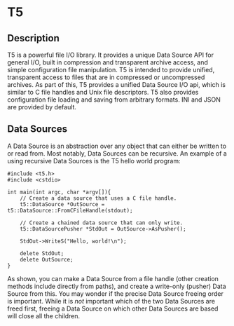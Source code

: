 T5
==

Description
-----------

T5 is a powerful file I/O library. It provides a unique Data Source API for general I/O, built in compression and transparent archive access, and simple configuration file manipulation.
T5 is intended to provide unified, transparent access to files that are in compressed or uncompressed archives. As part of this, T5 provides a unified Data Source I/O api, which is similar to C file handles and Unix file descriptors.
T5 also provides configuration file loading and saving from arbitrary formats. INI and JSON are provided by default.

Data Sources
------------

A Data Source is an abstraction over any object that can either be written to or read from. Most notably, Data Sources can be recursive.
An example of a using recursive Data Sources is the T5 hello world program:

```
#include <t5.h>
#include <cstdio>

int main(int argc, char *argv[]){
    // Create a data source that uses a C file handle.
    t5::DataSource *OutSource = t5::DataSource::FromCFileHandle(stdout);

    // Create a chained data source that can only write.
    t5::DataSourcePusher *StdOut = OutSource->AsPusher();

    StdOut->WriteS("Hello, world!\n");

    delete StdOut;
    delete OutSource;
}
```

As shown, you can make a Data Source from a file handle (other creation methods include directly from paths), and create a write-only (pusher) Data Source from this.
You may wonder if the precise Data Source freeing order is important. While it is _not_ important which of the two Data Sources are freed first, freeing a Data Source on which other Data Sources are based will close all the children.
